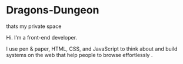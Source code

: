 # Dragons-Dungeon
thats my private space

Hi. I’m a front-end developer.

I use pen & paper, HTML, CSS, and JavaScript to think about and build systems on the web that help people to browse effortlessly .

